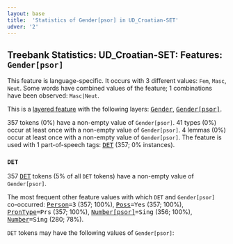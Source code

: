 ```yaml
---
layout: base
title:  'Statistics of Gender[psor] in UD_Croatian-SET'
udver: '2'
---
```


## Treebank Statistics: UD_Croatian-SET: Features: `Gender[psor]`

This feature is language-specific.
It occurs with 3 different values: `Fem`, `Masc`, `Neut`.
Some words have combined values of the feature; 1 combinations have been observed: `Masc|Neut`.

This is a <a href="../../u/overview/feat-layers.html">layered feature</a> with the following layers: <tt><a href="hr_set-feat-Gender.html">Gender</a></tt>, <tt><a href="hr_set-feat-Gender-psor.html">Gender[psor]</a></tt>.

357 tokens (0%) have a non-empty value of `Gender[psor]`.
41 types (0%) occur at least once with a non-empty value of `Gender[psor]`.
4 lemmas (0%) occur at least once with a non-empty value of `Gender[psor]`.
The feature is used with 1 part-of-speech tags: <tt><a href="hr_set-pos-DET.html">DET</a></tt> (357; 0% instances).

### `DET`

357 <tt><a href="hr_set-pos-DET.html">DET</a></tt> tokens (5% of all `DET` tokens) have a non-empty value of `Gender[psor]`.

The most frequent other feature values with which `DET` and `Gender[psor]` co-occurred: <tt><a href="hr_set-feat-Person.html">Person</a></tt><tt>=3</tt> (357; 100%), <tt><a href="hr_set-feat-Poss.html">Poss</a></tt><tt>=Yes</tt> (357; 100%), <tt><a href="hr_set-feat-PronType.html">PronType</a></tt><tt>=Prs</tt> (357; 100%), <tt><a href="hr_set-feat-Number-psor.html">Number[psor]</a></tt><tt>=Sing</tt> (356; 100%), <tt><a href="hr_set-feat-Number.html">Number</a></tt><tt>=Sing</tt> (280; 78%).

`DET` tokens may have the following values of `Gender[psor]`:


